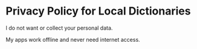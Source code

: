 # Privacy Policy for Local Dictionaries

I do not want or collect your personal data.

My apps work offline and never need internet access.
